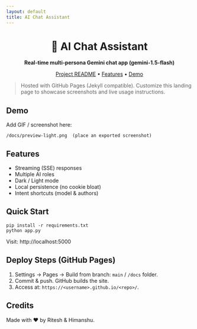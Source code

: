 ```yaml
---
layout: default
title: AI Chat Assistant
---
```


<h1 align="center">🤖 AI Chat Assistant</h1>
<p align="center"><strong>Real‑time multi‑persona Gemini chat app (gemini‑1.5‑flash)</strong></p>
<p align="center">
<a href="../README.md">Project README</a> • <a href="#features">Features</a> • <a href="#demo">Demo</a>
</p>

> Hosted with GitHub Pages (Jekyll compatible). Customize this landing page to showcase screenshots and live usage instructions.

## Demo
Add GIF / screenshot here:
```
/docs/preview-light.png  (place an exported screenshot)
```

## Features
- Streaming (SSE) responses
- Multiple AI roles
- Dark / Light mode
- Local persistence (no cookie bloat)
- Intent shortcuts (model & authors)

## Quick Start
```
pip install -r requirements.txt
python app.py
```
Visit: http://localhost:5000

## Deploy Steps (GitHub Pages)
1. Settings → Pages → Build from branch: `main` / `/docs` folder.
2. Commit & push. GitHub builds the site.
3. Access at: `https://<username>.github.io/<repo>/`.

## Credits
Made with ❤️ by Ritesh & Himanshu.
